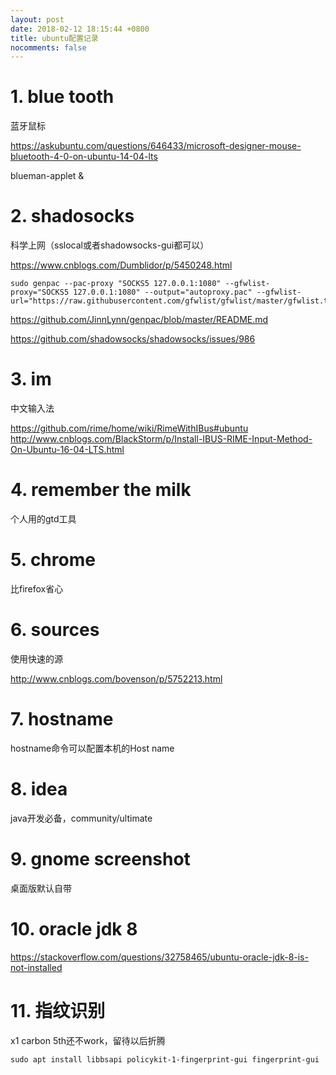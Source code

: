 ```yaml
---
layout: post
date: 2018-02-12 18:15:44 +0800
title: ubuntu配置记录
nocomments: false
---
```


# 1. blue tooth

蓝牙鼠标

https://askubuntu.com/questions/646433/microsoft-designer-mouse-bluetooth-4-0-on-ubuntu-14-04-lts

blueman-applet &


# 2. shadosocks

科学上网（sslocal或者shadowsocks-gui都可以）

https://www.cnblogs.com/Dumblidor/p/5450248.html

```
sudo genpac --pac-proxy "SOCKS5 127.0.0.1:1080" --gfwlist-proxy="SOCKS5 127.0.0.1:1080" --output="autoproxy.pac" --gfwlist-url="https://raw.githubusercontent.com/gfwlist/gfwlist/master/gfwlist.txt"
```

https://github.com/JinnLynn/genpac/blob/master/README.md

https://github.com/shadowsocks/shadowsocks/issues/986

# 3. im

中文输入法

https://github.com/rime/home/wiki/RimeWithIBus#ubuntu
http://www.cnblogs.com/BlackStorm/p/Install-IBUS-RIME-Input-Method-On-Ubuntu-16-04-LTS.html

# 4. remember the milk

个人用的gtd工具

# 5. chrome

比firefox省心

# 6. sources

使用快速的源

http://www.cnblogs.com/bovenson/p/5752213.html

# 7. hostname

hostname命令可以配置本机的Host name

# 8. idea

java开发必备，community/ultimate

# 9. gnome screenshot

桌面版默认自带

# 10. oracle jdk 8

https://stackoverflow.com/questions/32758465/ubuntu-oracle-jdk-8-is-not-installed


# 11. 指纹识别

x1 carbon 5th还不work，留待以后折腾

```
sudo apt install libbsapi policykit-1-fingerprint-gui fingerprint-gui
```

